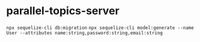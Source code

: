 # parallel-topics-server

```npx sequelize-cli db:migration```
```npx sequelize-cli model:generate --name User --attributes name:string,password:string,email:string```
